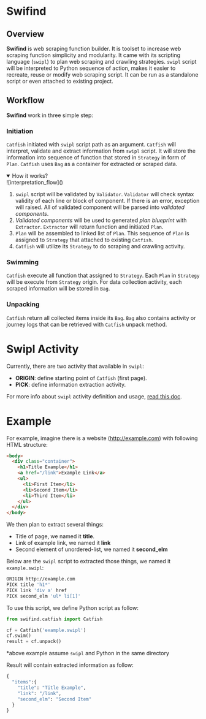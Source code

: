 # Swifind

## Overview
**Swifind** is web scraping function builder. It is toolset to increase web
scraping function simplicity and modularity. It came with its scripting
language (`swipl`) to plan web scraping and crawling strategies. `swipl` script
will be interpreted to Python sequence of action, makes it easier to recreate,
reuse or modify web scraping script. It can be run as a standalone script or
even attached to existing project.

## Workflow
**Swifind** work in three simple step:

### Initiation
`Catfish` initiated with `swipl` script path as an argument. `Catfish` will interpret, validate and extract information from `swipl` script. It will store the information into sequence of function that stored in `Strategy` in form of `Plan`. `Catfish` uses `Bag` as a container for extracted or scraped data.

<details open>
<summary>How it works?</summary>
![interpretation_flow]()
<br>

1. `swipl` script will be validated by `Validator`. `Validator` will check syntax validity of each line or block of component. If there is an error, exception will raised. All of validated component will be parsed into *validated components*.
2. *Validated components* will be used to generated *plan blueprint* with `Extractor`. `Extractor` will return function and initiated `Plan`.
3. `Plan` will be assembled to linked list of `Plan`. This sequence of `Plan` is assigned to `Strategy` that attached to existing `Catfish`.
4. `Catfish` will utilize its `Strategy` to do scraping and crawling activity.
</details>

### Swimming
`Catfish` execute all function that assigned to `Strategy`. Each `Plan` in `Strategy` will be execute from `Strategy` origin. For data collection activity, each scraped information will be stored in `Bag`.

### Unpacking
`Catfish` return all collected items inside its `Bag`. `Bag` also contains activity or journey logs that can be retrieved with `Catfish` unpack method.

# Swipl Activity
Currently, there are two activity that available in `swipl`:
- **ORIGIN**: define starting point of `Catfish` (first page).
- **PICK**: define information extraction activity.

For more info about `swipl` activity definition and usage, [read this doc]().

# Example
For example, imagine there is a website (http://example.com) with following HTML structure:
```html
<body>
  <div class="container">
    <h1>Title Example</h1>
    <a href="/link">Example Link</a>        
    <ul>
      <li>First Item</li>
      <li>Second Item</li>
      <li>Third Item</li>
    </ul>
  </div>
</body>
```

We then plan to extract several things:
- Title of page, we named it **title**.
- Link of example link, we named it **link**
- Second element of unordered-list, we named it **second_elm**

Below are the `swipl` script to extracted those things, we named it `example.swipl`:
```sh
ORIGIN http://example.com
PICK title 'h1*'
PICK link 'div a' href
PICK second_elm 'ul* li[1]'
```

To use this script, we define Python script as follow:
```python
from swifind.catfish import Catfish

cf = Catfish('example.swipl')
cf.swim()
result = cf.unpack()
```
*above example assume `swipl` and Python in the same directory

Result will contain extracted information as follow:
```python
{
  "items":{
    "title": "Title Example",
    "link": "/link",
    "second_elm": "Second Item"
  }
}
```
